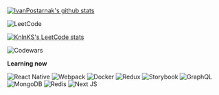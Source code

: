<a href="https://github.com/anuraghazra/github-readme-stats"><img align="center" src="https://github-readme-stats.vercel.app/api?username=IvanPostarnak&show_icons=true&include_all_commits=true&theme=dark&hide_border=true" alt="IvanPostarnak's github stats" /></a>

![LeetCode](https://img.shields.io/badge/LeetCode-000000?style=for-the-badge&logo=LeetCode&logoColor=#d16c06)

[![KnlnKS's LeetCode stats](https://leetcode-stats-six.vercel.app/api?username=IvanPostarnak&theme=dark)](https://github.com/KnlnKS/leetcode-stats)

![Codewars](https://img.shields.io/badge/Codewars-B1361E?style=for-the-badge&logo=codewars&logoColor=grey)

**Learning now**

![React Native](https://img.shields.io/badge/react_native-%2320232a.svg?style=for-the-badge&logo=react&logoColor=%2361DAFB)
![Webpack](https://img.shields.io/badge/webpack-%238DD6F9.svg?style=for-the-badge&logo=webpack&logoColor=black)
![Docker](https://img.shields.io/badge/docker-%230db7ed.svg?style=for-the-badge&logo=docker&logoColor=white)
![Redux](https://img.shields.io/badge/redux-%23593d88.svg?style=for-the-badge&logo=redux&logoColor=white)
![Storybook](https://img.shields.io/badge/-Storybook-FF4785?style=for-the-badge&logo=storybook&logoColor=white)
![GraphQL](https://img.shields.io/badge/-GraphQL-E10098?style=for-the-badge&logo=graphql&logoColor=white)
![MongoDB](https://img.shields.io/badge/MongoDB-%234ea94b.svg?style=for-the-badge&logo=mongodb&logoColor=white)
![Redis](https://img.shields.io/badge/redis-%23DD0031.svg?style=for-the-badge&logo=redis&logoColor=white)
![Next JS](https://img.shields.io/badge/Next-black?style=for-the-badge&logo=next.js&logoColor=white)

